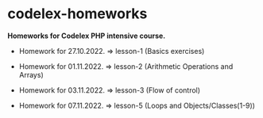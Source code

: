 # codelex-homeworks

**Homeworks for Codelex PHP intensive course.**

 - Homework for 27.10.2022. => lesson-1 (Basics exercises)

 - Homework for 01.11.2022. => lesson-2 (Arithmetic Operations and Arrays)

 - Homework for 03.11.2022. => lesson-3 (Flow of control)
 
 - Homework for 07.11.2022. => lesson-5 (Loops and Objects/Classes(1-9))
